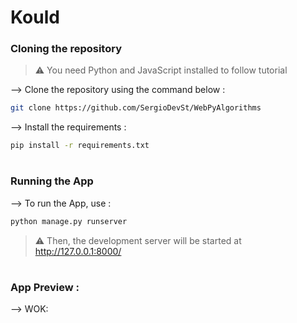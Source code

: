 <!-- <div align="center">
<img width="30%" src="WOK"> -->

# Kould
</div>


### Cloning the repository

> ⚠ You need Python and JavaScript installed to follow tutorial

--> Clone the repository using the command below :
```bash
git clone https://github.com/SergioDevSt/WebPyAlgorithms

```

--> Install the requirements :
```bash
pip install -r requirements.txt

```

#

### Running the App

--> To run the App, use :
```bash
python manage.py runserver

```

> ⚠ Then, the development server will be started at http://127.0.0.1:8000/

#

### App Preview :
--> WOK: 
